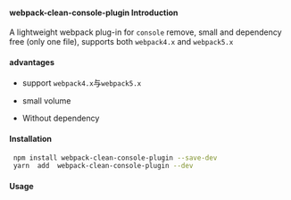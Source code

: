 #### webpack-clean-console-plugin Introduction

A lightweight webpack plug-in for `console` remove, small and dependency free (only one file), supports both `webpack4.x` and `webpack5.x`

#### advantages

- support `webpack4.x`与`webpack5.x`

- small volume

- Without dependency

#### Installation

```sh
 npm install webpack-clean-console-plugin --save-dev
 yarn  add  webpack-clean-console-plugin --dev
```

#### Usage

```js

```
